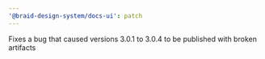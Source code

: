 ```yaml
---
'@braid-design-system/docs-ui': patch
---
```


Fixes a bug that caused versions 3.0.1 to 3.0.4 to be published with broken artifacts
